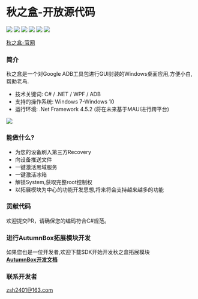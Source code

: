 # 秋之盒-开放源代码
![](https://github.com/zsh2401/AutumnBox/workflows/Test/badge.svg)
![](https://github.com/zsh2401/AutumnBox/workflows/Canary/badge.svg)
![](https://github.com/zsh2401/AutumnBox/workflows/Dev-Canary%20Build%20Test/badge.svg)
![](https://img.shields.io/badge/C%23-8.0-brightgreen.svg)
![](https://img.shields.io/badge/GUI-WPF-blue.svg)
[![](https://img.shields.io/badge/开发者群-153424015-orange.svg)](https://jq.qq.com/?_wv=1027&k=M6X9BBCR)

<!-- ![](https://raw.githubusercontent.com/zsh2401/AutumnBox/master/assets/qq_group.png) -->
[秋之盒-官网](http://www.atmb.top)   
### 简介
秋之盒是一个对Google ADB工具包进行GUI封装的Windows桌面应用,方便小白,帮助老鸟. 
- 技术关键词: C# / .NET / WPF / ADB
- 支持的操作系统: Windows 7-Windows 10
- 运行环境: .Net Framework 4.5.2 (将在未来基于MAUI进行跨平台)

![](https://s2.ax1x.com/2020/03/03/34mXNt.png)

### 能做什么?
* 为您的设备刷入第三方Recovery
* 向设备推送文件
* 一键激活黑域服务
* 一键激活冰箱
* 解锁System,获取完整root控制权
* 以拓展模块为中心的功能开发思想,将来将会支持越来越多的功能

### 贡献代码
欢迎提交PR，请确保您的编码符合C#规范。

### 进行AutumnBox拓展模块开发
如果您也是一位开发者,欢迎下载SDK开始开发秋之盒拓展模块    
[**AutumnBox开发文档**](https://atmb.top/dev/docs/)

### 联系开发者
zsh2401@163.com